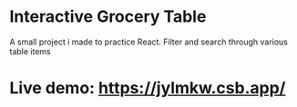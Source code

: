 # Interactive Grocery Table

A small project i made to practice React. Filter and search through various table items

# Live demo: https://jylmkw.csb.app/
